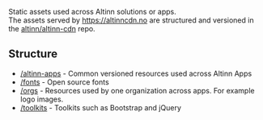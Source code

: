 Static assets used across Altinn solutions or apps.  
The assets served by https://altinncdn.no are structured and versioned in the [altinn/altinn-cdn](https://github.com/Altinn/altinn-cdn) repo.

## Structure

- [/altinn-apps](https://github.com/Altinn/altinn-cdn/tree/master/altinn-apps) - Common versioned resources used across Altinn Apps
- [/fonts](https://github.com/Altinn/altinn-cdn/tree/master/fonts) - Open source fonts
- [/orgs](https://github.com/Altinn/altinn-cdn/tree/master/orgs) - Resources used by one organization across apps. For example logo images.
- [/toolkits](https://github.com/Altinn/altinn-cdn/tree/master/toolkits) - Toolkits such as Bootstrap and jQuery
